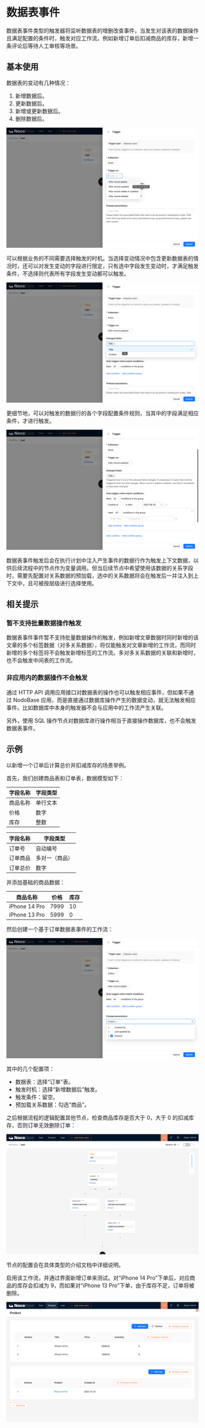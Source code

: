 # 数据表事件

数据表事件类型的触发器将监听数据表的增删改查事件，当发生对该表的数据操作且满足配置的条件时，触发对应工作流。例如新增订单后扣减商品的库存，新增一条评论后等待人工审核等场景。

## 基本使用

数据表的变动有几种情况：

1. 新增数据后。
2. 更新数据后。
3. 新增或更新数据后。
4. 删除数据后。

![数据表事件_触发时机选择](./74ff83ec-466b-4f8d-a87c-ee57095be99e.png)

可以根据业务的不同需要选择触发的时机。当选择变动情况中包含更新数据表的情况时，还可以对发生变动的字段进行限定，只有选中字段发生变动时，才满足触发条件，不选择则代表所有字段发生变动都可以触发。

![数据表事件_发生变动的字段选择](./111ea483-7e8f-4665-aaba-b2ade7a91772.png)

更细节地，可以对触发的数据行的各个字段配置条件规则，当其中的字段满足相应条件，才进行触发。

![数据表事件_配置数据满足的条件](./c53e9d34-b898-4983-9c9b-41998798c0dc.png)

数据表事件触发后会在执行计划中注入产生事件的数据行作为触发上下文数据，以供后续流程中的节点作为变量调用。但当后续节点中希望使用该数据的关系字段时，需要先配置对关系数据的预加载，选中的关系数据将会在触发后一并注入到上下文中，且可被按层级进行选择使用。

## 相关提示

### 暂不支持批量数据操作触发

数据表事件事件暂不支持批量数据操作的触发，例如新增文章数据时同时新增的该文章的多个标签数据（对多关系数据），将仅能触发对文章新增的工作流，而同时新增的多个标签将不会触发新增标签的工作流。多对多关系数据的关联和新增时，也不会触发中间表的工作流。

### 非应用内的数据操作不会触发

通过 HTTP API 调用应用接口对数据表的操作也可以触发相应事件，但如果不通过 NodoBase 应用，而是直接通过数据库操作产生的数据变动，就无法触发相应事件。比如数据库中本身的触发器不会与应用中的工作流产生关联。

另外，使用 SQL 操作节点对数据库进行操作相当于直接操作数据库，也不会触发数据表事件。

## 示例

以新增一个订单后计算总价并扣减库存的场景举例。

首先，我们创建商品表和订单表，数据模型如下：

| 字段名称 | 字段类型 |
| -------- | -------- |
| 商品名称 | 单行文本 |
| 价格     | 数字     |
| 库存     | 整数     |

| 字段名称 | 字段类型       |
| -------- | -------------- |
| 订单号   | 自动编号       |
| 订单商品 | 多对一（商品） |
| 订单总价 | 数字           |

并添加基础的商品数据：

| 商品名称      | 价格 | 库存 |
| ------------- | ---- | ---- |
| iPhone 14 Pro | 7999 | 10   |
| iPhone 13 Pro | 5999 | 0    |

然后创建一个基于订单数据表事件的工作流：

![数据表事件_示例_新增订单触发](./65b30fb6-1f92-4093-83fa-7b7fbbba2aeb.png)

其中的几个配置项：

- 数据表：选择“订单”表。
- 触发时机：选择“新增数据后”触发。
- 触发条件：留空。
- 预加载关系数据：勾选“商品”。

之后根据流程的逻辑配置其他节点，检查商品库存是否大于 0，大于 0 的扣减库存，否则订单无效删除订单：

![数据表事件_示例_新增订单流程编排](./feaa247e-8f1f-47f9-b5d1-940f44214a56.png)

节点的配置会在具体类型的介绍文档中详细说明。

启用该工作流，并通过界面新增订单来测试。对“iPhone 14 Pro”下单后，对应商品的库存会扣减为 9，而如果对“iPhone 13 Pro”下单，由于库存不足，订单将被删除。

![数据表事件_示例_新增订单执行结果](./b7ce1e40-f0a3-4afa-82d9-05b00c9a6b63.png)
